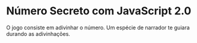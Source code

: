 # Número Secreto com JavaScript 2.0
O jogo consiste em adivinhar o número. Um espécie de narrador te guiara durando as adivinhações.
